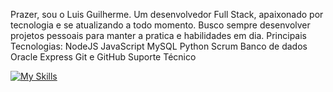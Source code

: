 Prazer, sou o Luis Guilherme. 
Um desenvolvedor Full Stack, apaixonado por tecnologia e se atualizando a todo momento. 
Busco sempre desenvolver projetos pessoais para manter a pratica e habilidades em dia. 
Principais Tecnologias: 
NodeJS 
JavaScript 
MySQL 
Python 
Scrum 
Banco de dados Oracle
Express 
Git e GitHub 
Suporte Técnico

[![My Skills](https://skillicons.dev/icons?i=js,html,css,git,github,mysql,ts,nodejs)](https://skillicons.dev)

<!--
**luisduarte04/luisduarte04** is a ✨ _special_ ✨ repository because its `README.md` (this file) appears on your GitHub profile.

Here are some ideas to get you started:

- 🔭 I’m currently working on ...
- 🌱 I’m currently learning ...
- 👯 I’m looking to collaborate on ...
- 🤔 I’m looking for help with ...
- 💬 Ask me about ...
- 📫 How to reach me: ...
- 😄 Pronouns: ...
- ⚡ Fun fact: ...
-->
